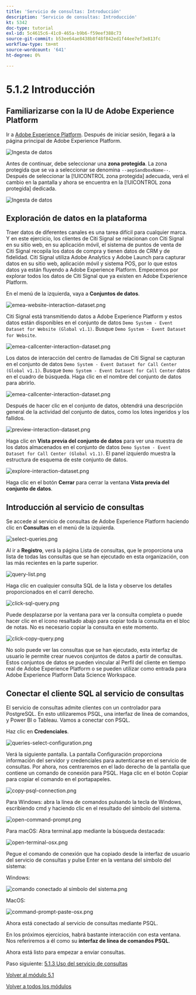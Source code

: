 ```yaml
---
title: 'Servicio de consultas: Introducción'
description: 'Servicio de consultas: Introducción'
kt: 5342
doc-type: tutorial
exl-id: 5c4615c6-41c0-465a-b9b6-f59eef388c73
source-git-commit: b53ee64ae8438b8f48f842ed1f44ee7ef3e813fc
workflow-type: tm+mt
source-wordcount: '641'
ht-degree: 0%

---
```


# 5.1.2 Introducción

## Familiarizarse con la IU de Adobe Experience Platform

Ir a [Adobe Experience Platform](https://experience.adobe.com/platform). Después de iniciar sesión, llegará a la página principal de Adobe Experience Platform.

![Ingesta de datos](./../../../modules/datacollection/module1.2/images/home.png)

Antes de continuar, debe seleccionar una **zona protegida**. La zona protegida que se va a seleccionar se denomina ``--aepSandboxName--``. Después de seleccionar la [!UICONTROL zona protegida] adecuada, verá el cambio en la pantalla y ahora se encuentra en la [!UICONTROL zona protegida] dedicada.

![Ingesta de datos](./../../../modules/datacollection/module1.2/images/sb1.png)


## Exploración de datos en la plataforma

Traer datos de diferentes canales es una tarea difícil para cualquier marca. Y en este ejercicio, los clientes de Citi Signal se relacionan con Citi Signal en su sitio web, en su aplicación móvil, el sistema de puntos de venta de Citi Signal recopila los datos de compra y tienen datos de CRM y de fidelidad. Citi Signal utiliza Adobe Analytics y Adobe Launch para capturar datos en su sitio web, aplicación móvil y sistema POS, por lo que estos datos ya están fluyendo a Adobe Experience Platform. Empecemos por explorar todos los datos de Citi Signal que ya existen en Adobe Experience Platform.

En el menú de la izquierda, vaya a **Conjuntos de datos**.

![emea-website-interaction-dataset.png](./images/emea-website-interaction-dataset.png)

Citi Signal está transmitiendo datos a Adobe Experience Platform y estos datos están disponibles en el conjunto de datos `Demo System - Event Dataset for Website (Global v1.1)`. Busque `Demo System - Event Dataset for Website`.

![emea-callcenter-interaction-dataset.png](./images/emea-website-interaction-dataset1.png)

Los datos de interacción del centro de llamadas de Citi Signal se capturan en el conjunto de datos `Demo System - Event Dataset for Call Center (Global v1.1)`. Busque `Demo System - Event Dataset for Call Center` datos en el cuadro de búsqueda. Haga clic en el nombre del conjunto de datos para abrirlo.

![emea-callcenter-interaction-dataset.png](./images/emea-callcenter-interaction-dataset.png)

Después de hacer clic en el conjunto de datos, obtendrá una descripción general de la actividad del conjunto de datos, como los lotes ingeridos y los fallidos.

![preview-interaction-dataset.png](./images/preview-interaction-dataset.png)

Haga clic en **Vista previa del conjunto de datos** para ver una muestra de los datos almacenados en el conjunto de datos `Demo System - Event Dataset for Call Center (Global v1.1)`. El panel izquierdo muestra la estructura de esquema de este conjunto de datos.

![explore-interaction-dataset.png](./images/explore-interaction-dataset.png)

Haga clic en el botón **Cerrar** para cerrar la ventana **Vista previa del conjunto de datos**.

## Introducción al servicio de consultas

Se accede al servicio de consultas de Adobe Experience Platform haciendo clic en **Consultas** en el menú de la izquierda.

![select-queries.png](./images/select-queries.png)

Al ir a **Registro**, verá la página Lista de consultas, que le proporciona una lista de todas las consultas que se han ejecutado en esta organización, con las más recientes en la parte superior.

![query-list.png](./images/query-list.png)

Haga clic en cualquier consulta SQL de la lista y observe los detalles proporcionados en el carril derecho.

![click-sql-query.png](./images/click-sql-query.png)

Puede desplazarse por la ventana para ver la consulta completa o puede hacer clic en el icono resaltado abajo para copiar toda la consulta en el bloc de notas. No es necesario copiar la consulta en este momento.

![click-copy-query.png](./images/click-copy-query.png)

No solo puede ver las consultas que se han ejecutado, esta interfaz de usuario le permite crear nuevos conjuntos de datos a partir de consultas. Estos conjuntos de datos se pueden vincular al Perfil del cliente en tiempo real de Adobe Experience Platform o se pueden utilizar como entrada para Adobe Experience Platform Data Science Workspace.

## Conectar el cliente SQL al servicio de consultas

El servicio de consultas admite clientes con un controlador para PostgreSQL. En esto utilizaremos PSQL, una interfaz de línea de comandos, y Power BI o Tableau. Vamos a conectar con PSQL.

Haz clic en **Credenciales**.

![queries-select-configuration.png](./images/queries-select-configuration.png)

Verá la siguiente pantalla. La pantalla Configuración proporciona información del servidor y credenciales para autenticarse en el servicio de consultas. Por ahora, nos centraremos en el lado derecho de la pantalla que contiene un comando de conexión para PSQL. Haga clic en el botón Copiar para copiar el comando en el portapapeles.

![copy-psql-connection.png](./images/copy-psql-connection.png)

Para Windows: abra la línea de comandos pulsando la tecla de Windows, escribiendo cmd y haciendo clic en el resultado del símbolo del sistema.

![open-command-prompt.png](./images/open-command-prompt.png)

Para macOS: Abra terminal.app mediante la búsqueda destacada:

![open-terminal-osx.png](./images/open-terminal-osx.png)

Pegue el comando de conexión que ha copiado desde la interfaz de usuario del servicio de consultas y pulse Enter en la ventana del símbolo del sistema:

Windows:

![comando conectado al símbolo del sistema.png](./images/command-prompt-connected.png)

MacOS:

![command-prompt-paste-osx.png](./images/command-prompt-paste-osx.png)

Ahora está conectado al servicio de consultas mediante PSQL.

En los próximos ejercicios, habrá bastante interacción con esta ventana. Nos referiremos a él como su **interfaz de línea de comandos PSQL**.

Ahora está listo para empezar a enviar consultas.

Paso siguiente: [5.1.3 Uso del servicio de consultas](./ex3.md)

[Volver al módulo 5.1](./query-service.md)

[Volver a todos los módulos](../../../overview.md)
